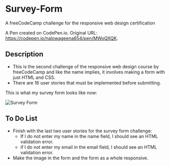 # Survey-Form

A freeCodeCamp challenge for the responsive web design certification

A Pen created on CodePen.io. Original URL: https://codepen.io/nalowageena654/pen/MWoQXQK.

## Description

- This is the second challenge of the responsive web design course by freeCodeCamp and like the name implies, it involves making a form with just HTML and CSS.
- There are 16 user stories that must be implemented before submitting.

This is what my survey form looks like now:

![Survey Form](https://github.com/nalowageena654/Survey-Form/blob/master/images/pic-survey.PNG)

## To Do List

- Finish with the last two user stories for the survey form challenge:
  - If I do not enter my name in the name field, I should see an HTML validation error.
  - if I do not enter my email in the email field, I should see an HTML validation error.
- Make the image in the form and the form as a whole responsive.
